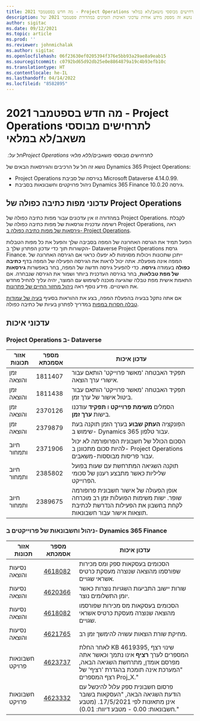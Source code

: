 ```yaml
---
title: מה חדש בספטמבר 2021 - Project Operations לתרחישים מבוססי משאב/לא במלאי
description: נושא זה מספק מידע אודות עדכוני האיכות הזמינים במהדורת ספטמבר 2021 של Project Operations עבור תרחישים מבוססי-משאב/לא במלאי.
author: sigitac
ms.date: 09/12/2021
ms.topic: article
ms.prod: ''
ms.reviewer: johnmichalak
ms.author: sigitac
ms.openlocfilehash: 06f23630ef0205394f376e5bb93a29ae8a9eab15
ms.sourcegitcommit: c0792bd65d92db25e0e8864879a19c4b93efb10c
ms.translationtype: HT
ms.contentlocale: he-IL
ms.lasthandoff: 04/14/2022
ms.locfileid: "8582895"
---
```

# <a name="whats-new-september-2021---project-operations-for-resourcenon-stocked-based-scenarios"></a>מה חדש בספטמבר 2021 - Project Operations לתרחישים מבוססי משאב/לא במלאי

*חל על: ‏Project Operations לתרחישים מבוססי משאבים/ללא מלאי*

נושא זה חל על הרכיבים והגירסאות הבאים של Dynamics 365 Project Operations:

   - Project Operations בגירסה של סביבת Microsoft Dataverse 4.14.0.99.
   - ניהול פרויקטים וחשבונאות בסביבת Dynamics 365 Finance גירסה 10.0.20.

## <a name="project-operations-dual-write-maps-updates"></a>עדכוני מפות כתיבה כפולה של Project Operations

במהדורה זו אין עדכונים עבור מפות כתיבה כפולה של Project Operations. לקבלת רשימה עדכנית וגרסאות של מפות כתיבה כפולה של Project Operations, ראה [גירסאות של מפות כתיבה כפולה ב- Project Operations](../environment/resource-dual-write-maps.md).

הפעל תמיד את הגרסה האחרונה של המפה בסביבה שלך והפעל את כל מפות הטבלות הקשורות תוך כדי עדכון הפתרון שלך ב- Dataverse Project Operations גרסת Finance. ייתכן שתכונות ויכולות מסוימות לא יפעלו כראוי אם הגירסה האחרונה של המפה אינה מופעלת. אתה יכול לראות את הגירסה הפעילה של המפה בדף **כתיבה כפולה** בעמודה **גירסה**. כדי להפעיל גירסה חדשה של המפה, בחר באפשרות  **גירסאות של מפת טבלאות**, בחר בגירסה העדכנית ביותר ושמור את הגירסה שנבחרה. אם התאמת אישית מפת טבלה שהגיעה מוכנה לשימוש עם המוצר, יהיה עליך להחיל מחדש את השינויים. מידע נוסף ראה [ניהול מחזור החיים של פתרונות](/dynamics365/fin-ops-core/dev-itpro/data-entities/dual-write/app-lifecycle-management).

אם אתה נתקל בבעיה בהפעלת המפה, בצע את ההוראות בסעיף [בעיה של עמודות טבלה חסרות במפות](/dynamics365/fin-ops-core/dev-itpro/data-entities/dual-write/dual-write-troubleshooting-finops-upgrades#missing-table-columns-issue-on-maps) במדריך לפתרון בעיות של כתיבה כפולה.

## <a name="quality-updates"></a>עדכוני איכות

### <a name="project-operations-on-dataverse"></a>Project Operations ב- Dataverse

| **אזור תכונות** | **מספר אסמכתא** | **עדכון איכות** |
| --- | --- | --- |
| זמן והוצאה | 1811407 | תפקיד האבטחה 'מאשר פרוייקט' הותאם עבור אישורי ערך הוצאה. |
| זמן והוצאה | 1811438 | תפקיד האבטחה 'מאשר פרוייקט' הותאם עבור ביטול אישור של ערך זמן. |
| זמן והוצאה | 2370126 | הסמלים **משימת פרוייקט** ו **תפקיד** עודכנו בישות **ערך זמן**. |
| זמן והוצאה | 2379879 | הפונקציה **העתק שבוע** בערך הזמן תוקנה בעת שימוש ב- Dynamics 365 עבור טלפון. |
| חיוב ותמחור | 2371906 | הסכום הכולל של חשבונית הפרופורמה לא יכול להיות סכום מתכוונן ב- Project Operations עבור פריסות מבוססות-משאבים. |
| חיוב ותמחור | 2385802 | תוקנה השגיאה המתרחשת עם שעות בפועל שליליות כאשר מתבצע רענון של סכומי הפרוייקט. |
| חיוב ותמחור | 2389675 | אופן הפעולה של אישור חשבונית פרופורמה שופר. ישות משימות הפועלות זמן רב מוכרחה לקחת בחשבון את הפעילות הנדרשת לכתיבת תוצאות אישור עבור חשבונאות. |

### <a name="project-management-and-accounting-in-dynamics-365-finance"></a>ניהול וחשבונאות של פרוייקטים ב- Dynamics 365 Finance

| אזור תכונות | מספר אסמכתא | עדכון איכות |
| --- | --- | --- |
| נסיעות והוצאה | [4618082](https://fix.lcs.dynamics.com/Issue/Details?kb=4618082&amp;bugId=583101&amp;dbType=3&amp;qc=9c85ac8ca1e5e9cd07fac9e9aa2cb0914724e28b86ad3339dacf7741f554c605) | הסכומים בעסקאות ספק ומס מכירות שפורסמו מהוצאה שנוצרה מעסקת כרטיס אשראי שגויים. |
| נסיעות והוצאה | [4620366](https://fix.lcs.dynamics.com/Issue/Details?kb=4620366&amp;bugId=579485&amp;dbType=3&amp;qc=e864789bd95505ea624c537d585bf113c2de60b97c88439d44693dbd85aa8e92) | שורות יישוב התביעות השגויות נוצרות כאשר יומן התשלומים נוצר. |
| נסיעות והוצאה | [4618082](https://fix.lcs.dynamics.com/Issue/Details?kb=4618082&amp;bugId=583101&amp;dbType=3&amp;qc=9c85ac8ca1e5e9cd07fac9e9aa2cb0914724e28b86ad3339dacf7741f554c605) | הסכומים בעסקאות מס מכירות שפורסמו מהוצאה שנוצרה מעסקת כרטיס אשראי שגויים. |
| נסיעות והוצאה | [4621765](https://fix.lcs.dynamics.com/Issue/Details?kb=4621765&amp;bugId=587306&amp;dbType=3&amp;qc=6fbfad0123d4e95eaf8d5a5a2f6c354577c991b7905c852ab02d1f94e728a876) | מחיקת שורת הוצאות עשויה להימשך זמן רב. |
| חשבונאות פרויקט | [4623737](https://fix.lcs.dynamics.com/Issue/Details?kb=4623737&amp;bugId=598109&amp;dbType=3&amp;qc=4101fc5865201e21815299f2ff11ae46d5d5370510868df86c25ee09a8ca1a0c) | לאחר החלת KB 4619395, שינוי רצף המספרים לערך **רציף** אינו נתמך וכאשר אתה מפרסם אומדן, מתרחשת השגיאה הבאה, "המערכת אינה תומכת בהגדרת 'רציף' של רצף המספרים Proj_X." |
| חשבונאות פרויקט | [4623332](https://fix.lcs.dynamics.com/Issue/Details?kb=4623332&amp;bugId=586034&amp;dbType=3&amp;qc=2f64bb1977c4a9c9dd2ce9de7e72230b86eca14b6295c5bbfb614ea97ad81caf) | פרסום חשבונית ספק עלול להיכשל עם הודעת השגיאה הבאה, "העסקאות בשובר אינן מתאזנות לפי 17/5/2021. (מטבע חשבונאות: 0.00 - מטבע דיווח: 0.01)." |
